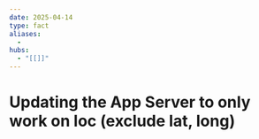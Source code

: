 ```yaml
---
date: 2025-04-14
type: fact
aliases:
  -
hubs:
  - "[[]]"
---
```


# Updating the App Server to only work on loc (exclude lat, long)

